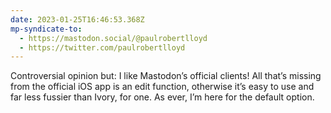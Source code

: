 ```yaml
---
date: 2023-01-25T16:46:53.368Z
mp-syndicate-to:
  - https://mastodon.social/@paulrobertlloyd
  - https://twitter.com/paulrobertlloyd
---
```

Controversial opinion but: I like Mastodon’s official clients! All that’s missing from the official iOS app is an edit function, otherwise it’s easy to use and far less fussier than Ivory, for one. As ever, I’m here for the default option.
